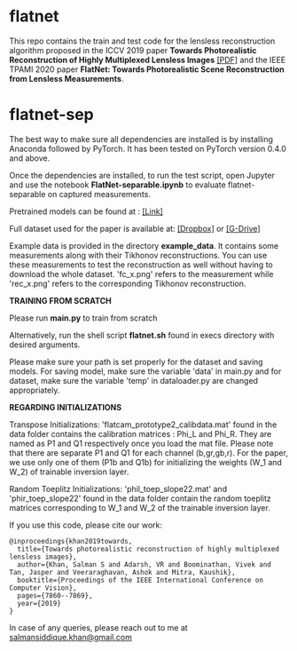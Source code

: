 # flatnet
This repo contains the train and test code for the lensless reconstruction algorithm proposed in the ICCV 2019 paper **Towards Photorealistic Reconstruction of Highly Multiplexed Lensless Images** [[PDF]](http://openaccess.thecvf.com/content_ICCV_2019/papers/Khan_Towards_Photorealistic_Reconstruction_of_Highly_Multiplexed_Lensless_Images_ICCV_2019_paper.pdf) and the IEEE TPAMI 2020 paper **FlatNet: Towards Photorealistic Scene Reconstruction from Lensless Measurements**.

# flatnet-sep
The best way to make sure all dependencies are installed is by installing Anaconda followed by PyTorch. 
It has been tested on PyTorch version 0.4.0 and above.

Once the dependencies are installed, to run the test script, open Jupyter and use the notebook **FlatNet-separable.ipynb** to evaluate flatnet-separable on captured measurements.

Pretrained models can be found at : [[Link]](https://www.dropbox.com/sh/1p9n1mclkhlx074/AADj4fLZQaFrH1y-aAnF40Bda?dl=0)

Full dataset used for the paper is available at: [[Dropbox]](https://www.dropbox.com/sh/pzmhwh1bjhn86l0/AABix6OgyENxBDGXHFuMeBSfa?dl=0) or [[G-Drive]](https://drive.google.com/drive/folders/1nyng6spi7SQRZb_1zEkOScOIPEI9DCUL?usp=sharing)

Example data is provided in the directory **example_data**. It contains some measurements along with their Tikhonov reconstructions. You can use these measurements to test the reconstruction as well without having to download the whole dataset. 'fc_x.png' refers to the measurement while 'rec_x.png' refers to the corresponding Tikhonov reconstruction. 


**TRAINING FROM SCRATCH**

Please run **main.py** to train from scratch

Alternatively, run the shell script **flatnet.sh** found in execs directory with desired arguments.

Please make sure your path is set properly for the dataset and saving models. For saving model, make sure the variable 'data' in main.py and for dataset, make sure the variable 'temp' in dataloader.py are changed appropriately.

**REGARDING INITIALIZATIONS**

Transpose Initializations:
'flatcam_prototype2_calibdata.mat' found in the data folder contains the calibration matrices : Phi_L and Phi_R. They are named as P1 and Q1 respectively once you load the mat file. Please note that there are separate P1 and Q1 for each channel (b,gr,gb,r). For the paper, we use only one of them (P1b and Q1b) for initializing the weights (W_1 and W_2) of trainable inversion layer.


Random Toeplitz Initializations:
'phil_toep_slope22.mat' and 'phir_toep_slope22' found in the data folder contain the random toeplitz matrices corresponding to W_1 and W_2 of the trainable inversion layer. 

If you use this code, please cite our work:
```
@inproceedings{khan2019towards,
  title={Towards photorealistic reconstruction of highly multiplexed lensless images},
  author={Khan, Salman S and Adarsh, VR and Boominathan, Vivek and Tan, Jasper and Veeraraghavan, Ashok and Mitra, Kaushik},
  booktitle={Proceedings of the IEEE International Conference on Computer Vision},
  pages={7860--7869},
  year={2019}
}
```
In case of any queries, please reach out to me at salmansiddique.khan@gmail.com
